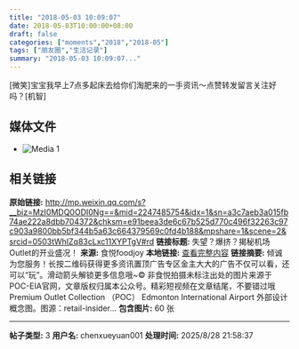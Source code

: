 ```yaml
---
title: "2018-05-03 10:09:07"
date: 2018-05-03T10:00:00+08:00
draft: false
categories: ["moments","2018","2018-05"]
tags: ["朋友圈","生活记录"]
summary: "2018-05-03 10:09:07..."
---
```


[微笑]宝宝我早上7点多起床去给你们淘肥来的一手资讯～点赞转发留言关注好吗？[机智]

## 媒体文件

- ![Media 1](/Moments/photos/2018-05-03/201805031009070.jpg)

## 相关链接

**原始链接:** http://mp.weixin.qq.com/s?__biz=MzI0MDQ0ODI0Ng==&mid=2247485754&idx=1&sn=a3c7aeb3a015fb74ae222a8dbb704372&chksm=e91beea3de6c67b525d770c496f32263c97c903a9800bb5bf344b5a63c664379569c0fd4b188&mpshare=1&scene=2&srcid=0503tWhIZq83cLxc11XYPTgV#rd
**链接标题:** 失望？爆挤？揭秘机场Outlet的开业盛况！
**来源:** 食悦foodjoy
**本地链接:** [查看完整内容](/link_content/2018/05/2018-05-03/link_content/)
**链接摘要:** 倾诚为您服务！长按二维码获得更多资讯置顶广告专区金主大大的广告不仅可以看，还可以“玩”。滑动箭头解锁更多信息哦~© 非食悦拍摄未标注出处的图片来源于POC-EIA官网，文章版权归属本公众号。精彩短视频在文章结尾，不要错过哦 Premium Outlet Collection （POC） Edmonton International Airport 外部设计概念图。图源：retail-insider...
**包含图片:** 60 张

---

**帖子类型:** 3
**用户名:** chenxueyuan001
**处理时间:** 2025/8/28 21:58:37